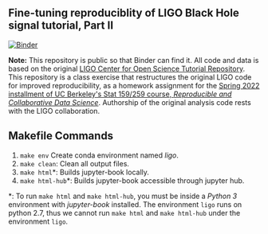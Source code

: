 ## Fine-tuning reproduciblity of LIGO Black Hole signal tutorial, Part II

[![Binder](https://mybinder.org/badge_logo.svg)](https://mybinder.org/v2/gh/UCB-stat-159-s22/hw06-JohnsonJDDJ/HEAD?labpath=index.ipynb)

**Note:** This repository is public so that Binder can find it. All code and data is based on the original [LIGO Center for Open Science Tutorial Repository](https://github.com/losc-tutorial/LOSC_Event_tutorial). This repository is a class exercise that restructures the original LIGO code for improved reproducibility, as a homework assignment for the [Spring 2022 installment of UC Berkeley's Stat 159/259 course, _Reproducible and Collaborative Data Science_](https://ucb-stat-159-s22.github.io). Authorship of the original analysis code rests with the LIGO collaboration.

## Makefile Commands
1. `make env` Create conda environment named _ligo_.
2. `make clean`: Clean all output files.
3. `make html`\*: Builds jupyter-book locally.
4. `make html-hub`\*: Builds jupyter-book accessible through jupyter hub.

\*: To run `make html` and `make html-hub`, you must be inside a _Python 3_ environment with _jupyter-book_ installed. The environment `ligo` runs on python 2.7, thus we cannot run `make html` and `make html-hub` under the environment `ligo`. 
